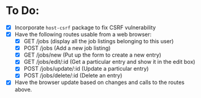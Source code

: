 # To Do:

- [x] Incorporate `host-csrf` package to fix CSRF vulnerability
- [x] Have the following routes usable from a web browser:
  - [x] GET /jobs (display all the job listings belonging to this user)
  - [x] POST /jobs (Add a new job listing)
  - [x] GET /jobs/new (Put up the form to create a new entry)
  - [x] GET /jobs/edit/:id (Get a particular entry and show it in the edit box)
  - [x] POST /jobs/update/:id (Update a particular entry)
  - [x] POST /jobs/delete/:id (Delete an entry)
- [x] Have the browser update based on changes and calls to the routes above.
